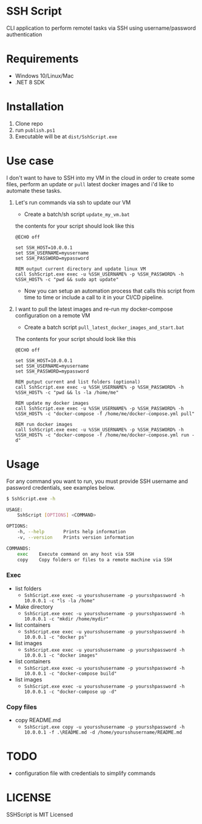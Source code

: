 # SSH Script
CLI application to perform remotel tasks via SSH using username/password authentication

# Requirements

- Windows 10/Linux/Mac
- .NET 8 SDK

# Installation

1. Clone repo
2. run `publish.ps1`
3. Executable will be at `dist/SshScript.exe`

# Use case
I don't want to have to SSH into my VM in the cloud in order to create some files, perform an update or `pull` latest docker images and
i'd like to automate these tasks.

1. Let's run commands via ssh to update our VM
	- Create a batch/sh script `update_my_vm.bat`

	the contents for your script should look like this
	```batch
	@ECHO off

	set SSH_HOST=10.0.0.1
	set SSH_USERNAME=myusername
	set SSH_PASSWORD=mypassword

	REM output current directory and update linux VM
	call SshScript.exe exec -u %SSH_USERNAME% -p %SSH_PASSWORD% -h %SSH_HOST% -c "pwd && sudo apt update"
	```

	- Now you can setup an automation process that calls this script from time to time or include a call to it in your CI/CD pipeline.

2. I want to pull the latest images and re-run my docker-compose configuration on a remote VM
	- Create a batch script `pull_latest_docker_images_and_start.bat`

	The contents for your script should look like this
	```batch
	@ECHO off

	set SSH_HOST=10.0.0.1
	set SSH_USERNAME=myusername
	set SSH_PASSWORD=mypassword

	REM putput current and list folders (optional)
	call SshScript.exe exec -u %SSH_USERNAME% -p %SSH_PASSWORD% -h %SSH_HOST% -c "pwd && ls -la /home/me"

	REM update my docker images
	call SshScript.exe exec -u %SSH_USERNAME% -p %SSH_PASSWORD% -h %SSH_HOST% -c "docker-compose -f /home/me/docker-compose.yml pull"

	REM run docker images
	call SshScript.exe exec -u %SSH_USERNAME% -p %SSH_PASSWORD% -h %SSH_HOST% -c "docker-compose -f /home/me/docker-compose.yml run -d"

	```

# Usage

For any command you want to run, you must provide SSH username and password credentials, see examples below.

```bash
$ SshScript.exe -h

USAGE:
    SshScript [OPTIONS] <COMMAND>

OPTIONS:
    -h, --help       Prints help information
    -v, --version    Prints version information

COMMANDS:
    exec    Execute command on any host via SSH
    copy    Copy folders or files to a remote machine via SSH
```

### Exec

- list folders
	- `SshScript.exe exec -u yoursshusername -p yoursshpassword -h 10.0.0.1 -c "ls -la /home"`
- Make directory
	- `SshScript.exe exec -u yoursshusername -p yoursshpassword -h 10.0.0.1 -c "mkdir /home/mydir"`
- list containers
	- `SshScript.exe exec -u yoursshusername -p yoursshpassword -h 10.0.0.1 -c "docker ps"`
- list images
	- `SshScript.exe exec -u yoursshusername -p yoursshpassword -h 10.0.0.1 -c "docker images"`
- list containers
	- `SshScript.exe exec -u yoursshusername -p yoursshpassword -h 10.0.0.1 -c "docker-compose build"`
- list images
	- `SshScript.exe exec -u yoursshusername -p yoursshpassword -h 10.0.0.1 -c "docker-compose up -d"`

### Copy files

- copy README.md
	- `SshScript.exe copy -u yoursshusername -p yoursshpassword -h 10.0.0.1 -f .\README.md -d /home/yoursshusername/README.md`
	
# TODO
- configuration file with credentials to simplify commands

# LICENSE
SSHScript is MIT Licensed